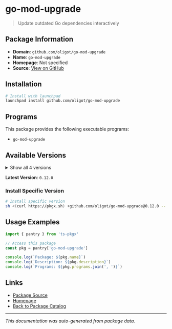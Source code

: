 # go-mod-upgrade

> Update outdated Go dependencies interactively

## Package Information

- **Domain**: `github.com/oligot/go-mod-upgrade`
- **Name**: `go-mod-upgrade`
- **Homepage**: Not specified
- **Source**: [View on GitHub](https://github.com/pkgxdev/pantry/tree/main/projects/github.com/oligot/go-mod-upgrade/package.yml)

## Installation

```bash
# Install with launchpad
launchpad install github.com/oligot/go-mod-upgrade
```

## Programs

This package provides the following executable programs:

- `go-mod-upgrade`

## Available Versions

<details>
<summary>Show all 4 versions</summary>

- `0.12.0`, `0.11.0`, `0.10.0`, `0.9.1`

</details>

**Latest Version**: `0.12.0`

### Install Specific Version

```bash
# Install specific version
sh <(curl https://pkgx.sh) +github.com/oligot/go-mod-upgrade@0.12.0 -- $SHELL -i
```

## Usage Examples

```typescript
import { pantry } from 'ts-pkgx'

// Access this package
const pkg = pantry['go-mod-upgrade']

console.log(`Package: ${pkg.name}`)
console.log(`Description: ${pkg.description}`)
console.log(`Programs: ${pkg.programs.join(', ')}`)
```

## Links

- [Package Source](https://github.com/pkgxdev/pantry/tree/main/projects/github.com/oligot/go-mod-upgrade/package.yml)
- [Homepage](#)
- [Back to Package Catalog](../../../package-catalog.md)

---

*This documentation was auto-generated from package data.*
